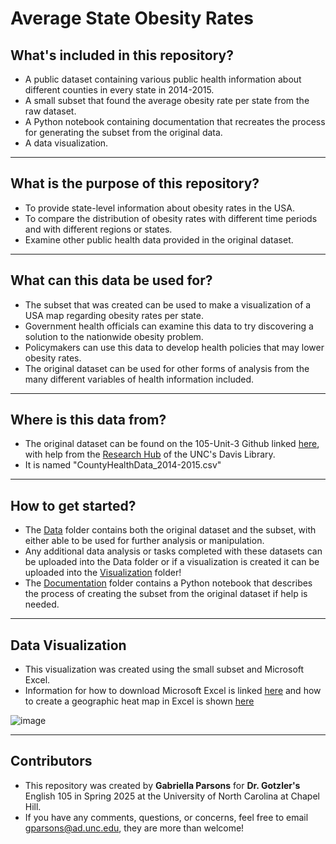 # Average State Obesity Rates
## **What's included in this repository?**
- A public dataset containing various public health information about different counties in every state in 2014-2015.
- A small subset that found the average obesity rate per state from the raw dataset.
- A Python notebook containing documentation that recreates the process for generating the subset from the original data.
- A data visualization.
---
## **What is the purpose of this repository?**
- To provide state-level information about obesity rates in the USA.
- To compare the distribution of obesity rates with different time periods and with different regions or states.
- Examine other public health data provided in the original dataset.
---
## **What can this data be used for?**
- The subset that was created can be used to make a visualization of a USA map regarding obesity rates per state.
- Government health officials can examine this data to try discovering a solution to the nationwide obesity problem.
- Policymakers can use this data to develop health policies that may lower obesity rates.
- The original dataset can be used for other forms of analysis from the many different variables of health information included.
---
## **Where is this data from?**
- The original dataset can be found on the 105-Unit-3 Github linked [here](https://github.com/tarheel105/105-Unit-3), with help from the [Research Hub](https://github.com/UNC-Libraries-data) of the UNC's Davis Library.
- It is named "CountyHealthData_2014-2015.csv"
---
## **How to get started?**
- The [Data](https://github.com/gabbyparsons/State_Obesity_Rate/tree/main/Data) folder contains both the original dataset and the subset, with either able to be used for further analysis or manipulation.
- Any additional data analysis or tasks completed with these datasets can be uploaded into the Data folder or if a visualization is created it can be uploaded into the [Visualization](https://github.com/gabbyparsons/State_Obesity_Rate/tree/main/Visualization) folder!
- The [Documentation](https://github.com/gabbyparsons/State_Obesity_Rate/tree/main/Documentation) folder contains a Python notebook that describes the process of creating the subset from the original dataset if help is needed.
---
## **Data Visualization**
- This visualization was created using the small subset and Microsoft Excel.
- Information for how to download Microsoft Excel is linked [here](https://support.microsoft.com/en-us/office/download-install-or-reinstall-microsoft-365-or-office-2024-on-a-pc-or-mac-4414eaaf-0478-48be-9c42-23adc4716658) and how to create a geographic heat map in Excel is shown [here](https://www.exceldemy.com/make-geographic-heat-map-in-excel/)

![image](https://github.com/user-attachments/assets/a160e1ee-3072-48e6-9720-be65a5b62d1a)

---
## **Contributors**
- This repository was created by **Gabriella Parsons** for **Dr. Gotzler's** English 105 in Spring 2025 at the University of North Carolina at Chapel Hill.
- If you have any comments, questions, or concerns, feel free to email <gparsons@ad.unc.edu>, they are more than welcome!
